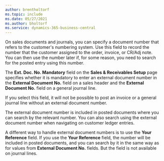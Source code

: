 ```yaml
---
author: brentholtorf
ms.topic: include
ms.date: 05/27/2021
ms.author: bholtorf
ms.service: dynamics-365-business-central
---
```


On sales documents and journals, you can specify a document number that refers to the customer's numbering system. <!--You can enter a maximum of ten characters, both numbers and letters.--> Use this field to record the number that the customer assigned to the order, invoice, or CR/Adj note. You can then use the number later if, for some reason, you need to search for the posted entry using this number.  

The **Ext. Doc. No. Mandatory** field on the **Sales & Receivables Setup** page specifies whether it is mandatory to enter an external document number in the **External Document No.** field on a sales header and the **External Document No.** field on a general journal line.

If you select this field, it will not be possible to post an invoice or a general journal line without an external document number.

The external document number is included in posted documents where you can search by the relevant number. You can also search using the external document number when navigating on customer ledger entries.

A different way to handle external document numbers is to use the **Your Reference** field. If you use the **Your Reference** field, the number will be included in posted documents, and you can search by it in the same way as for values from **External Document No.** fields. But the field is not available on journal lines.
